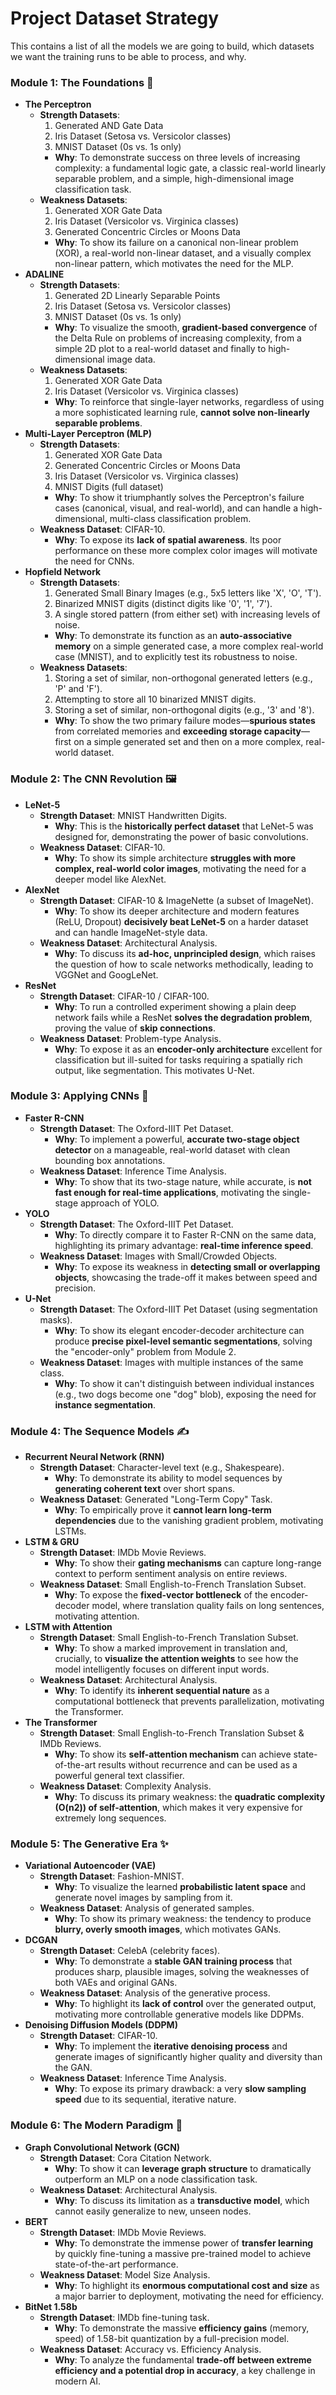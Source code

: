 # **Project Dataset Strategy**

This contains a list of all the models we are going to build, which datasets we want the training runs to be able to process, and why. 

### 

### **Module 1: The Foundations 💾**

* **The Perceptron**  
  * **Strength Datasets**:  
    1. Generated AND Gate Data  
    2. Iris Dataset (Setosa vs. Versicolor classes)  
    3. MNIST Dataset (0s vs. 1s only)  
    * **Why**: To demonstrate success on three levels of increasing complexity: a fundamental logic gate, a classic real-world linearly separable problem, and a simple, high-dimensional image classification task.  
  * **Weakness Datasets**:  
    1. Generated XOR Gate Data  
    2. Iris Dataset (Versicolor vs. Virginica classes)  
    3. Generated Concentric Circles or Moons Data  
    * **Why**: To show its failure on a canonical non-linear problem (XOR), a real-world non-linear dataset, and a visually complex non-linear pattern, which motivates the need for the MLP.  
* **ADALINE**  
  * **Strength Datasets**:  
    1. Generated 2D Linearly Separable Points  
    2. Iris Dataset (Setosa vs. Versicolor classes)  
    3. MNIST Dataset (0s vs. 1s only)  
    * **Why**: To visualize the smooth, **gradient-based convergence** of the Delta Rule on problems of increasing complexity, from a simple 2D plot to a real-world dataset and finally to high-dimensional image data.  
  * **Weakness Datasets**:  
    1. Generated XOR Gate Data  
    2. Iris Dataset (Versicolor vs. Virginica classes)  
    * **Why**: To reinforce that single-layer networks, regardless of using a more sophisticated learning rule, **cannot solve non-linearly separable problems**.  
* **Multi-Layer Perceptron (MLP)**  
  * **Strength Datasets**:  
    1. Generated XOR Gate Data  
    2. Generated Concentric Circles or Moons Data  
    3. Iris Dataset (Versicolor vs. Virginica classes)  
    4. MNIST Digits (full dataset)  
    * **Why**: To show it triumphantly solves the Perceptron's failure cases (canonical, visual, and real-world), and can handle a high-dimensional, multi-class classification problem.  
  * **Weakness Dataset**: CIFAR-10.  
    * **Why**: To expose its **lack of spatial awareness**. Its poor performance on these more complex color images will motivate the need for CNNs.  
* **Hopfield Network**  
  * **Strength Datasets**:  
    1. Generated Small Binary Images (e.g., 5x5 letters like 'X', 'O', 'T').  
    2. Binarized MNIST digits (distinct digits like '0', '1', '7').  
    3. A single stored pattern (from either set) with increasing levels of noise.  
    * **Why**: To demonstrate its function as an **auto-associative memory** on a simple generated case, a more complex real-world case (MNIST), and to explicitly test its robustness to noise.  
  * **Weakness Datasets**:  
    1. Storing a set of similar, non-orthogonal generated letters (e.g., 'P' and 'F').  
    2. Attempting to store all 10 binarized MNIST digits.  
    3. Storing a set of similar, non-orthogonal digits (e.g., '3' and '8').  
    * **Why**: To show the two primary failure modes—**spurious states** from correlated memories and **exceeding storage capacity**—first on a simple generated set and then on a more complex, real-world dataset.

### **Module 2: The CNN Revolution 🖼️**

* **LeNet-5**  
  * **Strength Dataset**: MNIST Handwritten Digits.  
    * **Why**: This is the **historically perfect dataset** that LeNet-5 was designed for, demonstrating the power of basic convolutions.  
  * **Weakness Dataset**: CIFAR-10.  
    * **Why**: To show its simple architecture **struggles with more complex, real-world color images**, motivating the need for a deeper model like AlexNet.  
* **AlexNet**  
  * **Strength Dataset**: CIFAR-10 & ImageNette (a subset of ImageNet).  
    * **Why**: To show its deeper architecture and modern features (ReLU, Dropout) **decisively beat LeNet-5** on a harder dataset and can handle ImageNet-style data.  
  * **Weakness Dataset**: Architectural Analysis.  
    * **Why**: To discuss its **ad-hoc, unprincipled design**, which raises the question of how to scale networks methodically, leading to VGGNet and GoogLeNet.  
* **ResNet**  
  * **Strength Dataset**: CIFAR-10 / CIFAR-100.  
    * **Why**: To run a controlled experiment showing a plain deep network fails while a ResNet **solves the degradation problem**, proving the value of **skip connections**.  
  * **Weakness Dataset**: Problem-type Analysis.  
    * **Why**: To expose it as an **encoder-only architecture** excellent for classification but ill-suited for tasks requiring a spatially rich output, like segmentation. This motivates U-Net.

### **Module 3: Applying CNNs 🎯**

* **Faster R-CNN**  
  * **Strength Dataset**: The Oxford-IIIT Pet Dataset.  
    * **Why**: To implement a powerful, **accurate two-stage object detector** on a manageable, real-world dataset with clean bounding box annotations.  
  * **Weakness Dataset**: Inference Time Analysis.  
    * **Why**: To show that its two-stage nature, while accurate, is **not fast enough for real-time applications**, motivating the single-stage approach of YOLO.  
* **YOLO**  
  * **Strength Dataset**: The Oxford-IIIT Pet Dataset.  
    * **Why**: To directly compare it to Faster R-CNN on the same data, highlighting its primary advantage: **real-time inference speed**.  
  * **Weakness Dataset**: Images with Small/Crowded Objects.  
    * **Why**: To expose its weakness in **detecting small or overlapping objects**, showcasing the trade-off it makes between speed and precision.  
* **U-Net**  
  * **Strength Dataset**: The Oxford-IIIT Pet Dataset (using segmentation masks).  
    * **Why**: To show its elegant encoder-decoder architecture can produce **precise pixel-level semantic segmentations**, solving the "encoder-only" problem from Module 2\.  
  * **Weakness Dataset**: Images with multiple instances of the same class.  
    * **Why**: To show it can't distinguish between individual instances (e.g., two dogs become one "dog" blob), exposing the need for **instance segmentation**.

### **Module 4: The Sequence Models ✍️**

* **Recurrent Neural Network (RNN)**  
  * **Strength Dataset**: Character-level text (e.g., Shakespeare).  
    * **Why**: To demonstrate its ability to model sequences by **generating coherent text** over short spans.  
  * **Weakness Dataset**: Generated "Long-Term Copy" Task.  
    * **Why**: To empirically prove it **cannot learn long-term dependencies** due to the vanishing gradient problem, motivating LSTMs.  
* **LSTM & GRU**  
  * **Strength Dataset**: IMDb Movie Reviews.  
    * **Why**: To show their **gating mechanisms** can capture long-range context to perform sentiment analysis on entire reviews.  
  * **Weakness Dataset**: Small English-to-French Translation Subset.  
    * **Why**: To expose the **fixed-vector bottleneck** of the encoder-decoder model, where translation quality fails on long sentences, motivating attention.  
* **LSTM with Attention**  
  * **Strength Dataset**: Small English-to-French Translation Subset.  
    * **Why**: To show a marked improvement in translation and, crucially, to **visualize the attention weights** to see how the model intelligently focuses on different input words.  
  * **Weakness Dataset**: Architectural Analysis.  
    * **Why**: To identify its **inherent sequential nature** as a computational bottleneck that prevents parallelization, motivating the Transformer.  
* **The Transformer**  
  * **Strength Dataset**: Small English-to-French Translation Subset & IMDb Reviews.  
    * **Why**: To show its **self-attention mechanism** can achieve state-of-the-art results without recurrence and can be used as a powerful general text classifier.  
  * **Weakness Dataset**: Complexity Analysis.  
    * **Why**: To discuss its primary weakness: the **quadratic complexity (**O(n2)**) of self-attention**, which makes it very expensive for extremely long sequences.

### **Module 5: The Generative Era ✨**

* **Variational Autoencoder (VAE)**  
  * **Strength Dataset**: Fashion-MNIST.  
    * **Why**: To visualize the learned **probabilistic latent space** and generate novel images by sampling from it.  
  * **Weakness Dataset**: Analysis of generated samples.  
    * **Why**: To show its primary weakness: the tendency to produce **blurry, overly smooth images**, which motivates GANs.  
* **DCGAN**  
  * **Strength Dataset**: CelebA (celebrity faces).  
    * **Why**: To demonstrate a **stable GAN training process** that produces sharp, plausible images, solving the weaknesses of both VAEs and original GANs.  
  * **Weakness Dataset**: Analysis of the generative process.  
    * **Why**: To highlight its **lack of control** over the generated output, motivating more controllable generative models like DDPMs.  
* **Denoising Diffusion Models (DDPM)**  
  * **Strength Dataset**: CIFAR-10.  
    * **Why**: To implement the **iterative denoising process** and generate images of significantly higher quality and diversity than the GAN.  
  * **Weakness Dataset**: Inference Time Analysis.  
    * **Why**: To expose its primary drawback: a very **slow sampling speed** due to its sequential, iterative nature.

### **Module 6: The Modern Paradigm 🚀**

* **Graph Convolutional Network (GCN)**  
  * **Strength Dataset**: Cora Citation Network.  
    * **Why**: To show it can **leverage graph structure** to dramatically outperform an MLP on a node classification task.  
  * **Weakness Dataset**: Architectural Analysis.  
    * **Why**: To discuss its limitation as a **transductive model**, which cannot easily generalize to new, unseen nodes.  
* **BERT**  
  * **Strength Dataset**: IMDb Movie Reviews.  
    * **Why**: To demonstrate the immense power of **transfer learning** by quickly fine-tuning a massive pre-trained model to achieve state-of-the-art performance.  
  * **Weakness Dataset**: Model Size Analysis.  
    * **Why**: To highlight its **enormous computational cost and size** as a major barrier to deployment, motivating the need for efficiency.  
* **BitNet 1.58b**  
  * **Strength Dataset**: IMDb fine-tuning task.  
    * **Why**: To demonstrate the massive **efficiency gains** (memory, speed) of 1.58-bit quantization by a full-precision model.  
  * **Weakness Dataset**: Accuracy vs. Efficiency Analysis.  
    * **Why**: To analyze the fundamental **trade-off between extreme efficiency and a potential drop in accuracy**, a key challenge in modern AI.